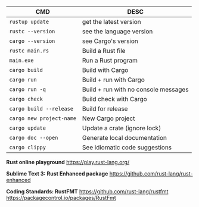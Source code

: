 CMD | DESC
--- | ----
`rustup update` | get the latest version
`rustc --version` | see the language version
`cargo --version` | see Cargo's version
`rustc main.rs` | Build a Rust file
`main.exe` | Run a Rust program
`cargo build`| Build with Cargo
`cargo run` | Build + run with Cargo
`cargo run -q` | Build + run with no console messages
`cargo check` | Build check with Cargo
`cargo build --release` | Build for release
`cargo new project-name` | New Cargo project
`cargo update` | Update a crate (ignore lock)
`cargo doc --open` | Generate local documentation
`cargo clippy` | See idiomatic code suggestions

**Rust online playground**
https://play.rust-lang.org/

**Sublime Text 3: Rust Enhanced package**
https://github.com/rust-lang/rust-enhanced

**Coding Standards: RustFMT**
https://github.com/rust-lang/rustfmt
https://packagecontrol.io/packages/RustFmt
